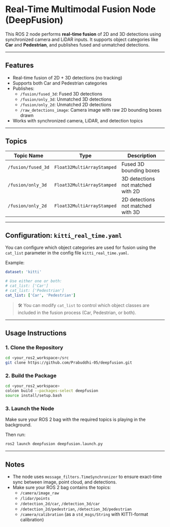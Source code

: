 # Real-Time Multimodal Fusion Node (DeepFusion)

This ROS 2 node performs **real-time fusion** of 2D and 3D detections using synchronized camera and LiDAR inputs. It supports object categories like **Car** and **Pedestrian**, and publishes fused and unmatched detections.

---

## Features

- Real-time fusion of 2D + 3D detections (no tracking)
- Supports both Car and Pedestrian categories
- Publishes:
  - `/fusion/fused_3d`: Fused 3D detections
  - `/fusion/only_3d`: Unmatched 3D detections
  - `/fusion/only_2d`: Unmatched 2D detections
  - `/raw_detections_image`: Camera image with raw 2D bounding boxes drawn
- Works with synchronized camera, LiDAR, and detection topics

---

## Topics

| Topic Name               | Type                          | Description                                |
|--------------------------|-------------------------------|--------------------------------------------|
| `/fusion/fused_3d`       | `Float32MultiArrayStamped`    | Fused 3D bounding boxes                    |
| `/fusion/only_3d`        | `Float32MultiArrayStamped`    | 3D detections not matched with 2D         |
| `/fusion/only_2d`        | `Float32MultiArrayStamped`    | 2D detections not matched with 3D         |
---

## Configuration: `kitti_real_time.yaml`

You can configure which object categories are used for fusion using the `cat_list` parameter in the config file `kitti_real_time.yaml`.

Example:
```yaml
dataset: 'kitti'

# Use either one or both:
# cat_list: ['Car']
# cat_list: ['Pedestrian']
cat_list: ['Car', 'Pedestrian']
```

> 🛠️ You can modify `cat_list` to control which object classes are included in the fusion process (Car, Pedestrian, or both).

---

## Usage Instructions

### 1. Clone the Repository

```bash
cd <your_ros2_workspace>/src
git clone https://github.com/Prabuddhi-05/deepfusion.git
```

### 2. Build the Package

```bash
cd <your_ros2_workspace>
colcon build --packages-select deepfusion
source install/setup.bash
```

### 3. Launch the Node

Make sure your ROS 2 bag with the required topics is playing in the background.

Then run:

```bash
ros2 launch deepfusion deepfusion.launch.py
```

---

## Notes

- The node uses `message_filters.TimeSynchronizer` to ensure exact-time sync between image, point cloud, and detections.
- Make sure your ROS 2 bag contains the topics:
  - `/camera/image_raw`
  - `/lidar/points`
  - `/detection_2d/car`, `/detection_3d/car`
  - `/detection_2d/pedestrian`, `/detection_3d/pedestrian`
  - `/camera/calibration` (as a `std_msgs/String` with KITTI-format calibration)
